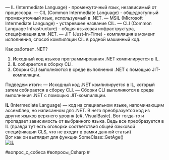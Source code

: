


— IL (Intermediate Language) - промежуточный язык, независимый от процессора.
— CIL (Common Intermediate Language) - общедоступный промежуточный язык, используемый в .NET.
— MSIL (Microsoft Intermediate Language) - устаревшее название CIL.
— CLI (Common Language Infrastructure) - общая языковая инфраструктура, спецификация для .NET.
— JIT (Just-In-Time) - компиляция в момент исполнения, способ компиляции CIL в родной машинный код.

Как работает .NET?
1. Исходный код языков программирования .NET компилируется в IL.
2. IL собирается в сборку CLI.
3. Сборки CLI выполняются в среде выполнения .NET с помощью JIT-компиляции.

Подведем итоги:
— Исходный код .NET компилируется в IL, который затем собирается в сборку CLI.
— Сборки CLI выполняются в среде выполнения .NET с помощью JIT-компиляции.

**IL** (Intermediate Language) — код на специальном языке, напоминающим ассемблер, но написанном для .NET. В него преобразуется код из других языков верхнего уровня (c#, VisualBasic). Вот тогда-то и пропадает зависимость от выбранного языка. Ведь все преобразуется в IL (правда тут есть оговорки соответствия общей языковой спецификации CLS, что не входит в рамки данной статьи)  
Вот как он выглядит для функции SomeClass::GetAge()  
[![IL](https://habrastorage.org/r/w1560/getpro/habr/post_images/d74/489/e68/d74489e68d5cdd93ad46682e50960afc.jpg)](http://www.flickr.com/photos/49055286@N07/4497521477/ "IL by asArtem, on Flickr")

#вопрос_с_собеса #вопросы_Csharp #